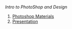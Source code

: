 *Intro to PhotoShop and Design*
  1. [Photoshop Materials](https://s3.amazonaws.com/cds-cda/Photoshop_Apr2016/Photoshop-Class-Materials.zip)
  2. [Presentation](https://s3.amazonaws.com/cds-cda/Photoshop_Apr2016/Introduction-to-Design-and-Photoshop-Slides.pdf)